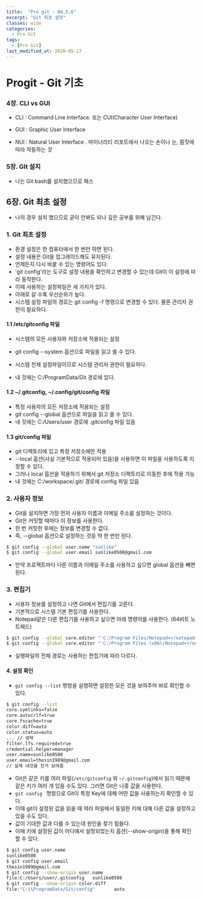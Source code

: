 ```yaml
---
title:  "Pro git - 04,5,6"
excerpt: "Git 최초 설정"
classes: wide
categories:
  - Pro Git
tags:
  - [Pro Git]
last_modified_at: 2020-05-17
---
```




# Progit - Git 기초

### 4장. CLI vs GUI

* CLI : Command Line Interface. 또는 CUI(Character User Interface)

* GUI : Graphic User Interface
* NUI : Natural User Interface . 마이너리티 리포트에서 나오는 손이나 눈, 몸짓에 따라 작동하는 것



### 5장. GIt 설치

* 나는 Git bash를 설치했으므로 패스



## 6장. Git 최초 설정

* 나의 경우 설치 했으므로 굳이 안봐도 되나 깊은 공부를 위해 남긴다.



### 1. Git 최초 설정

* 환경 설정은 한 컴퓨터에서 한 번만 하면 된다.
* 설정 내용은 Git을 업그레이드해도 유지된다.
* 언제든지 다시 바꿀 수 있는 명령어도 있다.
* 'git config'라는 도구로 설정 내용을 확인하고 변경할 수 있는데 Git이 이 설정에 따라 동작한다.
* 이때 사용하는 설정파일은 세 가지가 있다.
* 아래로 갈 수록 우선순위가 높다.
* 시스템 설정 파일의 경로는 git config -f <file> 명령으로 변경할 수 있다. 물론 관리자 권한이 필요하다.



#### 1.1 /etc/gitconfig 파일

* 시스템의 모든 사용자와 저장소에 적용되는 설정

* git config --system 옵션으로 파일을 읽고 쓸 수 있다.
* 시스템 전체 설정파일이므로 시스템 관리자 권한이 필요하다.
* 내 것에는 C:/ProgramData/Git 경로에 있다.

#### 1.2 ~/.gitconfig, ~/.config/git/config 파일

* 특정 사용자의 모든 저장소에 적용되는 설정
* git config --global 옵션으로 파일을 읽고 쓸 수 있다.
* 내 것에는 C:/Users/user 경로에 .gitconfig 파일 있음

#### 1.3 git/config 파일

* git 디렉토리에 있고 특정 저장소에만 적용
* --local 옵션(사실 기본적으로 적용되어 있음)을 사용하면 이 파일을 사용하도록 지정할 수 있다.
* 그러나 local 옵션을 적용하기 위해서 git 저장소 디렉토리로 이동한 후에 적용 가능
* 내 것에는 C:/workspace/.git/ 경로에 config 파일 있음





### 2. 사용자 정보

* Git을 설치하면 가장 먼저 사용자 이름과 이메일 주소를 설정하는 것이다.
* Git은 커밋할 때마다 이 정보를 사용한다.
* 한 번 커밋한 후에는 정보를 변경할 수 없다.
* 즉, --global 옵션으로 설정하는 것응 딱 한 번만 된다.

```bash
$ git config --global user.name "sunlike"
$ git config --global user.email sunlike0508@gmail.com
```

* 만약 프로젝트마다 다른 이름과 이메일 주소를 사용하고 싶으면 global 옵션을 빼면 된다.



### 3. 편집기

* 사용자 정보를 설정하고 나면 Git에서 편집기를 고른다.
* 기본적으로 시스템 기본 편집기를 사용한다.
* Notepad같은 다른 편집기를 사용하고 싶으면 아래 명령어를 사용한다. (64비트 노트패드)

```bash
$ git config --global core.editor "'C:/Program Files/Notepad++/notepad++.exe' -multiInst -nosession"
$ git config --global core.editor "'C:/Program Files (x86)/Notepad++/notepad++.exe' -multiInst -nosession" // 64비트 window에서 32비트 노트패드 설치했다면 `C:\Program Files (x86)`에 설치된다.
```

* 실행파일의 전체 경로는 사용하는 편집기에 따라 다르다.



#### 4. 설정 확인

* `git config --list` 명령을 실행하면 설정한 모든 것을 보여주어 바로 확인할 수 있다.

```bash
$ git config --list
core.symlinks=false
core.autocrlf=true
core.fscache=true
color.diff=auto
color.status=auto
... // 생략
filter.lfs.required=true
credential.helper=manager
user.name=sunlike0508
user.email=thesin1989@gmail.com
// 실제 내것을 친거 보여줌
```

* Git은 같은 키를 여러 파일(`/etc/gitconfig` 와 `~/.gitconfig`)에서 읽기 때문에 같은 키가 여러 개 있을 수도 있다. 그러면 Git은 나중 값을 사용한다.
* `git config ` 명령으로 Git이 특정 Key에 대해 어떤 값을 사용하는지 확인할 수 있다.
* 이때 git이 설정된 값을 읽을 때 여러 파일에서 동일한 키에 대해 다른 값을 설정하고 있을 수도 있다.
* 값이 기대한 값과 다를 수 있는데 원인을 찾기 힘들다.
* 이때 키에 설정된 값이 어디에서 설정되었는지 옵션(--show-origin)을 통해 확인 할 수 있다.

```bash
$ git config user.name
sunlike0508
$ git config user.email
thesin1989@gmail.com
$ git config --show-origin user.name
file:C:/Users/user/.gitconfig   sunlike0508
$ git config --show-origin color.diff
file:"C:\\ProgramData/Git/config"       auto
```

